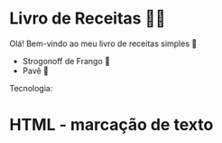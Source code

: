 # Livro de Receitas :man_cook:


Olá! Bem-vindo ao meu livro de receitas simples :wave:

- Strogonoff de Frango :chicken:
- Pavê :cookie:


Tecnologia:
# HTML - marcação de texto
